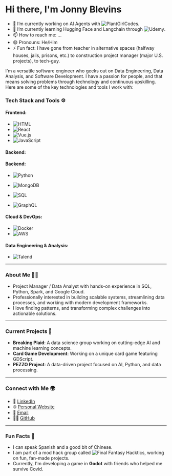 # Hi there, I'm Jonny Blevins

- 🔭 I’m currently working on AI Agents with ![PlantGirlCodes](https://github.com/plantgirlcodes).
- 🌱 I’m currently learning Hugging Face and Langchain through ![Udemy](https://www.udemy.com/course/chatgpt-and-langchain-the-complete-developers-masterclass/).
- 📫 How to reach me: ...
- 😄 Pronouns: He/Him
- ⚡ Fun fact: I have gone from teacher in alternative spaces (halfway houses, jails, prisons, etc.) to construction project manager (major U.S. projects), to tech-guy.

I'm a versatile software engineer who geeks out on Data Engineering, Data Analysis, and Software Development. I have a passion for people, and that means solving problems through technology and continuous upskilling. Here are some of the key technologies and tools I work with:

### Tech Stack and Tools ⚙️

#### Frontend:
- ![HTML](https://img.shields.io/badge/-HTML-red?style=flat-square&logo=html5&logoColor=white)
- ![React](https://img.shields.io/badge/-React-61DAFB?style=flat-square&logo=react&logoColor=white)
- ![Vue.js](https://img.shields.io/badge/-Vue.js-4FC08D?style=flat-square&logo=vue.js&logoColor=white)
- ![JavaScript](https://img.shields.io/badge/-JavaScript-F7DF1E?style=flat-square&logo=javascript&logoColor=white)

#### Backend:
#### Backend:
- ![Python](https://img.shields.io/badge/-Python-3776AB?style=flat-square&logo=python&logoColor=white)

- ![MongoDB](https://img.shields.io/badge/-MongoDB-47A248?style=flat-square&logo=mongodb&logoColor=white)
- ![SQL](https://img.shields.io/badge/-SQL-003B57?style=flat-square&logo=sqlite&logoColor=white)
- ![GraphQL](https://img.shields.io/badge/-GraphQL-E10098?style=flat-square&logo=graphql&logoColor=white)

#### Cloud & DevOps:
- ![Docker](https://img.shields.io/badge/-Docker-2496ED?style=flat-square&logo=docker&logoColor=white)
- ![AWS](https://img.shields.io/badge/-AWS-232F3E?style=flat-square&logo=amazonaws&logoColor=white)

#### Data Engineering & Analysis:
- ![Talend](https://img.shields.io/badge/-Talend-2896F1?style=flat-square&logo=talend&logoColor=white)

---

### About Me 🧑‍💻

- Project Manager / Data Analyst with hands-on experience in SQL, Python, Spark, and Google Cloud.
- Professionally interested in building scalable systems, streamlining data processes, and working with modern development frameworks.
- I love finding patterns, and transforming complex challenges into actionable solutions.

---

### Current Projects 📂

- **Breaking Plaid**: A data science group working on cutting-edge AI and machine learning concepts.
- **Card Game Development**: Working on a unique card game featuring GDScript.
- **PEZZO Project**: A data-driven project focused on AI, Python, and data processing.

---

### Connect with Me 🌍

- 💼 [LinkedIn](https://www.linkedin.com/in/jonnyblevins/)
- 🌐 [Personal Website](https://jonnyblevins.com)
- 📧 [Email](mailto:blevinsjonny@gmail.com)
- 🧑‍💻 [GitHub](https://github.com/jonnyblevins)

---

### Fun Facts 🎉

- I can speak Spanish and a good bit of Chinese.
- I am part of a mod hack group called ![Final Fantasy Hacktics](https://ffhacktics.com/), working on fun, fan-made projects.
- Currently, I'm developing a game in **Godot** with friends who helped me survive Covid.
